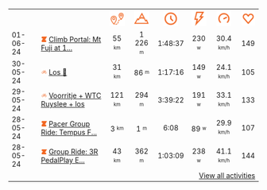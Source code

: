 <table>
    <tr>
        <th></th>
        <th></th>
        <th align="center"><img src="https://raw.githubusercontent.com/robiningelbrecht/strava-activities/master/public/distance.svg" width="30" alt="distance" title="distance"/></th>
        <th align="center"><img src="https://raw.githubusercontent.com/robiningelbrecht/strava-activities/master/public/elevation.svg" width="30" alt="elevation" title="elevation"/></th>
        <th align="center"><img src="https://raw.githubusercontent.com/robiningelbrecht/strava-activities/master/public/time.svg" width="30" alt="time" title="time"/></th>
        <th align="center"><img src="https://raw.githubusercontent.com/robiningelbrecht/strava-activities/master/public/average-watt.svg" width="30" alt="average watts" title="average watts"/></th>
        <th align="center"><img src="https://raw.githubusercontent.com/robiningelbrecht/strava-activities/master/public/average-speed.svg" width="30" alt="average speed" title="average speed"/></th>
        <th align="center"><img src="https://raw.githubusercontent.com/robiningelbrecht/strava-activities/master/public/heart-rate.svg" width="30" alt="average heart rate" title="average heart rate"/></th>
    </tr>
            <tr>
            <td>01-06-24</td>
            <td>
                                <img src="https://raw.githubusercontent.com/robiningelbrecht/strava-activities/master/public/activity-virtual-ride-zwift.svg" width="12" alt="Climb Portal: Mt Fuji at 100% Elevation in Watopia" title="Climb Portal: Mt Fuji at 100% Elevation in Watopia"/>
<a href="https://www.strava.com/activities/11550187201" title="Kcal: 1434 | Gear: None ">Climb Portal: Mt Fuji at 1...</a>
            </td>
            <td align="center">55 <sup><sub>km</sub></sup></td>
            <td align="center">1 226 <sup><sub>m</sub></sup></td>
            <td align="center">1:48:37</td>
            <td align="center">230 <sup><sub>w</sub></sup></td>
            <td align="center">30.4 <sup><sub>km/h</sub></sup></td>
            <td align="center">149</td>
        </tr>
            <tr>
            <td>30-05-24</td>
            <td>
                <img src="https://raw.githubusercontent.com/robiningelbrecht/strava-activities/master/public/activity-ride.svg" width="12" alt="Los 🌳" title="Los 🌳"/>
<a href="https://www.strava.com/activities/11534858519" title="Kcal: 811 | Gear: None ">Los 🌳</a>
            </td>
            <td align="center">31 <sup><sub>km</sub></sup></td>
            <td align="center">86 <sup><sub>m</sub></sup></td>
            <td align="center">1:17:16</td>
            <td align="center">149 <sup><sub>w</sub></sup></td>
            <td align="center">24.1 <sup><sub>km/h</sub></sup></td>
            <td align="center">105</td>
        </tr>
            <tr>
            <td>29-05-24</td>
            <td>
                <img src="https://raw.githubusercontent.com/robiningelbrecht/strava-activities/master/public/activity-ride.svg" width="12" alt="Voorritje + WTC Ruyslee + los" title="Voorritje + WTC Ruyslee + los"/>
<a href="https://www.strava.com/activities/11527652857" title="Kcal: 2850 | Gear: None ">Voorritje + WTC Ruyslee + los</a>
            </td>
            <td align="center">121 <sup><sub>km</sub></sup></td>
            <td align="center">294 <sup><sub>m</sub></sup></td>
            <td align="center">3:39:22</td>
            <td align="center">191 <sup><sub>w</sub></sup></td>
            <td align="center">33.1 <sup><sub>km/h</sub></sup></td>
            <td align="center">133</td>
        </tr>
            <tr>
            <td>28-05-24</td>
            <td>
                                <img src="https://raw.githubusercontent.com/robiningelbrecht/strava-activities/master/public/activity-virtual-ride-zwift.svg" width="12" alt="Pacer Group Ride: Tempus Fugit in Watopia with Bernie" title="Pacer Group Ride: Tempus Fugit in Watopia with Bernie"/>
<a href="https://www.strava.com/activities/11518528449" title="Kcal: 32 | Gear: None ">Pacer Group Ride: Tempus F...</a>
            </td>
            <td align="center">3 <sup><sub>km</sub></sup></td>
            <td align="center">1 <sup><sub>m</sub></sup></td>
            <td align="center">6:08</td>
            <td align="center">89 <sup><sub>w</sub></sup></td>
            <td align="center">29.9 <sup><sub>km/h</sub></sup></td>
            <td align="center">107</td>
        </tr>
            <tr>
            <td>28-05-24</td>
            <td>
                                <img src="https://raw.githubusercontent.com/robiningelbrecht/strava-activities/master/public/activity-virtual-ride-zwift.svg" width="12" alt="Group Ride: 3R PedalPlay EVOLVE Interval Ride [~2.9-3.2 w/kg avg] (C) on Downtown Dolphin in Crit City" title="Group Ride: 3R PedalPlay EVOLVE Interval Ride [~2.9-3.2 w/kg avg] (C) on Downtown Dolphin in Crit City"/>
<a href="https://www.strava.com/activities/11518458639" title="Kcal: 866 | Gear: None ">Group Ride: 3R PedalPlay E...</a>
            </td>
            <td align="center">43 <sup><sub>km</sub></sup></td>
            <td align="center">362 <sup><sub>m</sub></sup></td>
            <td align="center">1:03:09</td>
            <td align="center">238 <sup><sub>w</sub></sup></td>
            <td align="center">41.1 <sup><sub>km/h</sub></sup></td>
            <td align="center">144</td>
        </tr>
                <tr>
            <td colspan="8" align="right"><a href="https://github.com/robiningelbrecht/strava-activities#activities">View all activities</a></td>
        </tr>
    </table>
